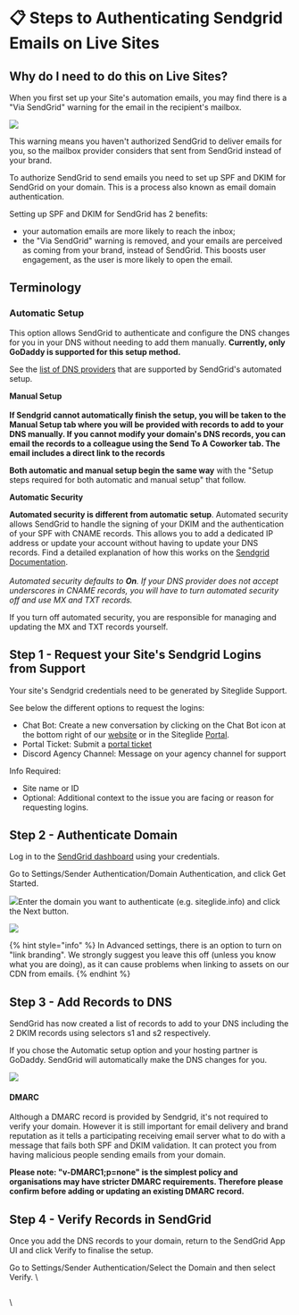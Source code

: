 # 📋 Steps to Authenticating Sendgrid Emails on Live Sites

## Why do I need to do this on Live Sites?

When you first set up your Site's automation emails, you may find there is a "Via SendGrid" warning for the email in the recipient's mailbox.

![](https://cdn.getgist.com/attachment\_images/5bc835fe45f7b27deebdcb3cca91376612c8d53bcb3fa4b77588eabbcfbe8f611704289927573.png)

This warning means you haven't authorized SendGrid to deliver emails for you, so the mailbox provider considers that sent from SendGrid instead of your brand.

To authorize SendGrid to send emails you need to set up SPF and DKIM for SendGrid on your domain. This is a process also known as email domain authentication.

Setting up SPF and DKIM for SendGrid has 2 benefits:

* your automation emails are more likely to reach the inbox;
* the "Via SendGrid" warning is removed, and your emails are perceived as coming from your brand, instead of SendGrid. This boosts user engagement, as the user is more likely to open the email.

## Terminology <a href="#ispasted" id="ispasted"></a>

### **Automatic Setup**

This option allows SendGrid to authenticate and configure the DNS changes for you in your DNS without needing to add them manually. **Currently, only GoDaddy is supported for this setup method.**

See the [list of DNS providers](https://docs.sendgrid.com/ui/account-and-settings/how-to-set-up-domain-authentication#dns-providers-supported-by-twilio-sendgrids-automated-setup) that are supported by SendGrid's automated setup.

**Manual Setup**\
\
**If Sendgrid cannot automatically finish the setup, you will be taken to the Manual Setup tab where you will be provided with records to add to your DNS manually. If you cannot modify your domain's DNS records, you can email the records to a colleague using the Send To A Coworker tab. The email includes a direct link to the records**

**Both automatic and manual setup begin the same way** with the "Setup steps required for both automatic and manual setup" that follow.

**Automatic Security**

**Automated security is different from automatic setup**. Automated security allows SendGrid to handle the signing of your DKIM and the authentication of your SPF with CNAME records. This allows you to add a dedicated IP address or update your account without having to update your DNS records. Find a detailed explanation of how this works on the [Sendgrid Documentation](https://docs.sendgrid.com/ui/account-and-settings/how-to-set-up-domain-authentication#twilio-sendgrids-dns-records).\
\
_Automated security defaults to **On**. If your DNS provider does not accept underscores in CNAME records, you will have to turn automated security off and use MX and TXT records._

If you turn off automated security, you are responsible for managing and updating the MX and TXT records yourself.

## Step 1 - Request your Site's Sendgrid Logins from Support

Your site's Sendgrid credentials need to be generated by Siteglide Support.

See below the different options to request the logins:

* Chat Bot: Create a new conversation by clicking on the Chat Bot icon at the bottom right of our [website](https://www.siteglide.com/) or in the Siteglide [Portal](https://admin.siteglide.com/).
* Portal Ticket: Submit a [portal ticket](https://admin.siteglide.com/#/portal/tickets)
* Discord Agency Channel: Message on your agency channel for support

Info Required:

* Site name or ID
* Optional: Additional context to the issue you are facing or reason for requesting logins.

## Step 2 - Authenticate Domain <a href="#ispasted" id="ispasted"></a>

Log in to the [SendGrid dashboard](https://app.sendgrid.com/login) using your credentials.

Go to Settings/Sender Authentication/Domain Authentication, and click Get Started.

![](https://cdn.getgist.com/attachment\_images/9e74916ad417d94a6add0374c084e4e7b9d1af6fe0b09c5ad77ba8c9fe0a26f4Sendgrid%20Authenticate%20Domain%20Screenshot%20.png)Enter the domain you want to authenticate (e.g. siteglide.info) and click the Next button.

![](https://cdn.getgist.com/attachment\_images/152b1371ddfa2ec03c7d6a4967a33a035146e8dc81c4b875492a80c38eed926eFrom%20Domain%20Set%20Up.png)

{% hint style="info" %}
In Advanced settings, there is an option to turn on "link branding". We strongly suggest you leave this off (unless you know what you are doing), as it can cause problems when linking to assets on our CDN from emails.
{% endhint %}

## Step 3 - Add Records to DNS

SendGrid has now created a list of records to add to your DNS including the 2 DKIM records using selectors s1 and s2 respectively.

If you chose the Automatic setup option and your hosting partner is GoDaddy. SendGrid will automatically make the DNS changes for you.

![](https://cdn.getgist.com/attachment\_images/1cce43d4da32a3965054cbe3e01342e95aa3cde24862c5dd199eee6c0404b1a9Install%20DNS%20Records.png)

#### DMARC

Although a DMARC record is provided by Sendgrid, it's not required to verify your domain. However it is still important for email delivery and brand reputation as it tells a participating receiving email server what to do with a message that fails both SPF and DKIM validation. It can protect you from having malicious people sending emails from your domain.

**Please note: "v-DMARC1;p=none" is the simplest policy and organisations may have stricter DMARC requirements. Therefore please confirm before adding or updating an existing DMARC record.**

## Step 4 - Verify Records in SendGrid

Once you add the DNS records to your domain, return to the SendGrid App UI and click Verify to finalise the setup.

Go to Settings/Sender Authentication/Select the Domain and then select Verify. \\

<figure><img src="https://cdn.getgist.com/attachment_images/c062e35811e98ce7649c1246bf39c6f4f19343b0ac56d8be097dcc681bff91a8Screenshot%202024-01-24%20at%2013.49.23.png" alt=""><figcaption></figcaption></figure>

\\
